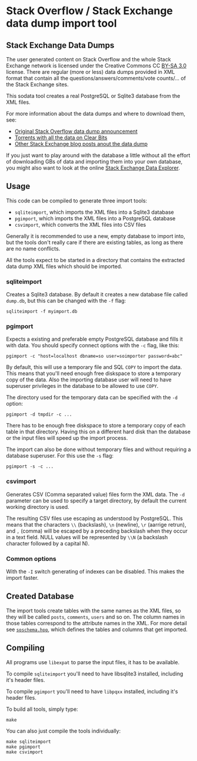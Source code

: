 # Stack Overflow / Stack Exchange data dump import tool

## Stack Exchange Data Dumps

The user generated content on Stack Overflow and the whole Stack Exchange
network is licensed under the Creative Commons CC [BY-SA 3.0][1] license. There
are regular (more or less) data dumps provided in XML format that contain
all the questions/answers/comments/vote counts/... of the Stack Exchange
sites.

This sodata tool creates a real PostgreSQL or Sqlite3 database from the
XML files.

For more information about the data dumps and where to download them, see:

- [Original Stack Overflow data dump announcement][2]
- [Torrents with all the data on Clear Bits][3] 
- [Other Stack Exchange blog posts anout the data dump][4]

If you just want to play around with the database a little without all the effort
of downloading GBs of data and importing them into your own database, you might
also want to look at the online [Stack Exchange Data Explorer][dbexplore].

## Usage

This code can be compiled to generate three import tools:

- `sqliteimport`, which imports the XML files into a Sqlite3 database
- `pgimport`, which imports the XML files into a PostgreSQL database
- `csvimport`, which converts the XML files into CSV files

Generally it is recommended to use a new, empty database to import into, but
the tools don't really care if there are existing tables, as long as there are
no name conflicts.

All the tools expect to be started in a directory that contains the extracted
data dump XML files which should be imported.

### sqliteimport

Creates a Sqlite3 database. By default it creates a new database file called
`dump.db`, but this can be changed with the `-f` flag:

    sqliteimport -f myimport.db

### pgimport

Expects a existing and preferable empty PostgreSQL database and fills it with
data. You should specify connect options with the `-c` flag, like this:

    pgimport -c "host=localhost dbname=so user=soimporter password=abc"

By default, this will use a temporary file and SQL `COPY` to import the data.
This means that you'll need enough free diskspace to store a temporary copy
of the data. Also the importing database user will need to have superuser
privileges in the database to be allowed to use `COPY`.

The directory used for the temporary data can be specified with the `-d` option:

    pgimport -d tmpdir -c ...

There has to be enough free diskspace to store a temporary copy of each table in
that directory. Having this on a different hard disk than the database or the
input files will speed up the import process.

The import can also be done without temporary files and without requiring a
database superuser. For this use the `-s` flag:

    pgimport -s -c ...

### csvimport

Generates CSV (Comma separated value) files form the XML data. The `-d` parameter
can be used to specify a target directory, by default the current working
directory is used.

The resulting CSV files use escaping as understood by PostgreSQL. This means
that the characters `\\` (backslash), `\n` (newline), `\r` (aarrige retrun),
and `,` (comma) will be escaped by a preceding backslash when they occur in
a text field. NULL values will be represented by `\\N` (a backslash character
followed by a capital N).

### Common options

With the `-I` switch generating of indexes can be disabled. This makes the import
faster.

## Created Database

The import tools create tables with the same names as the XML files, so they
will be called `posts`, `comments`, `users` and so on. The column names in
those tables correspond to the attribute names in the XML. For more detail
see [`soschema.hpp`][schema], which defines the tables and columns that get
imported.

## Compiling

All programs use `libexpat` to parse the input files, it has to be available.

To compile `sqliteimport` you'll need to have libsqlite3 installed, including
it's header files.

To compile `pgimport` you'll need to have `libpqxx` installed, including it's
header files.

To build all tools, simply type:

    make

You can also just compile the tools individually:

    make sqliteimport
    make pgimport
    make csvimport

 [1]: http://creativecommons.org/licenses/by-sa/3.0/
 [2]: http://blog.stackoverflow.com/2009/06/stack-overflow-creative-commons-data-dump/
 [3]: http://www.clearbits.net/creators/146-stack-exchange-data-dump
 [4]: http://blog.stackexchange.com/category/cc-wiki-dump/
 [dbexplore]: http://data.stackexchange.com/
 [schema]: https://github.com/sth/sodata/blob/master/soschema.hpp

